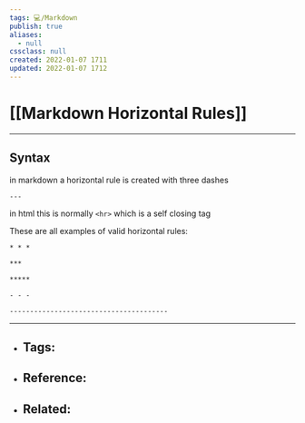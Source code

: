 ```yaml
---
tags: 💻️/Markdown
publish: true
aliases:
  - null
cssclass: null
created: 2022-01-07 1711
updated: 2022-01-07 1712
---
```


# [[Markdown Horizontal Rules]]

---

## Syntax

in markdown a horizontal rule is created with three dashes

`---`

in html this is normally `<hr>` which is a self closing tag

These are all examples of valid horizontal rules:

```
* * *

***

*****

- - -

---------------------------------------
```

---

- Tags: 
	- 
- Reference:
	- 
- Related:
	- 

